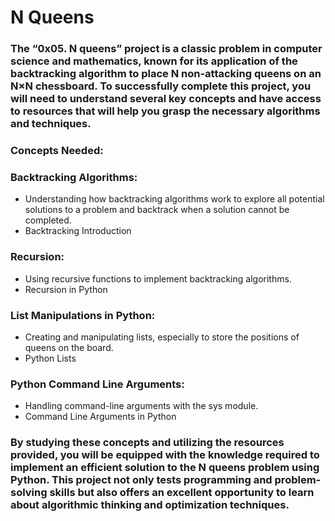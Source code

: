 # N Queens

### The “0x05. N queens” project is a classic problem in computer science and mathematics, known for its application of the backtracking algorithm to place N non-attacking queens on an N×N chessboard. To successfully complete this project, you will need to understand several key concepts and have access to resources that will help you grasp the necessary algorithms and techniques.

### Concepts Needed:

### Backtracking Algorithms:
* Understanding how backtracking algorithms work to explore all potential solutions to a problem and backtrack when a solution cannot be completed.
* Backtracking Introduction

### Recursion:
* Using recursive functions to implement backtracking algorithms.
* Recursion in Python

### List Manipulations in Python:
* Creating and manipulating lists, especially to store the positions of queens on the board.
* Python Lists

### Python Command Line Arguments:
* Handling command-line arguments with the sys module.
* Command Line Arguments in Python

### By studying these concepts and utilizing the resources provided, you will be equipped with the knowledge required to implement an efficient solution to the N queens problem using Python. This project not only tests programming and problem-solving skills but also offers an excellent opportunity to learn about algorithmic thinking and optimization techniques.